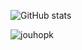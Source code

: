 ![GitHub stats](https://github-readme-stats.vercel.app/api?username=jouhopk&show_icons=true&theme=dracula) 

<p><img align="left" src="https://github-readme-stats.vercel.app/api/top-langs?username=fit-in0&show_icons=true&theme=dark&title_color=3366BB&text_color=ffffff&hide_border=true&locale=en&layout=compact" alt="jouhopk" /></p>
